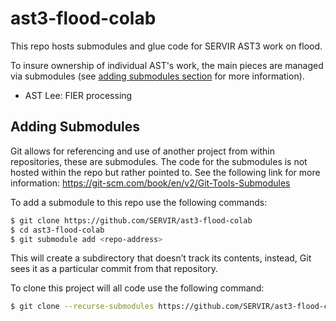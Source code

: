 # ast3-flood-colab
This repo hosts submodules and glue code for SERVIR AST3 work on flood.

To insure ownership of individual AST's work, the main pieces are managed via submodules (see [adding submodules section](#adding-submodules) for more information).

 * AST Lee: FIER processing

## Adding Submodules

Git allows for referencing and use of another project from within repositories, these are submodules. The code for the submodules is not hosted within the repo but rather pointed to. See the following link for more information: https://git-scm.com/book/en/v2/Git-Tools-Submodules

To add a submodule to this repo use the following commands:

```bash
$ git clone https://github.com/SERVIR/ast3-flood-colab
$ cd ast3-flood-colab
$ git submodule add <repo-address>
```

This will create a subdirectory that doesn’t track its contents, instead, Git sees it as a particular commit from that repository.

To clone this project will all code use the following command:

```bash
$ git clone --recurse-submodules https://github.com/SERVIR/ast3-flood-colab
```

